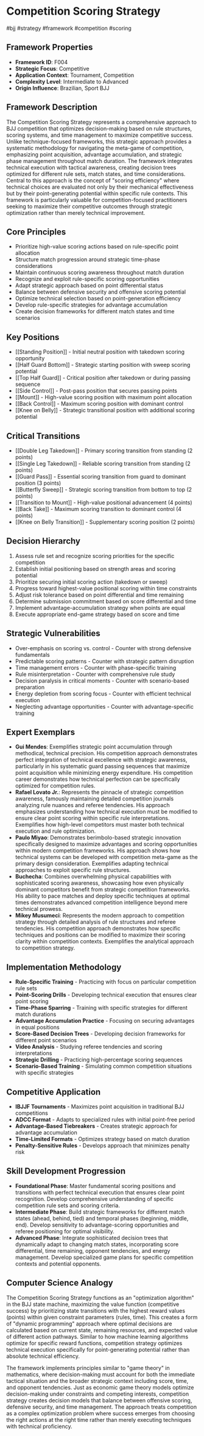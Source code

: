 <!-- Schema Markup for SEO -->
<script type="application/ld+json">
{
  "@context": "https://schema.org",
  "@type": "WebPage",
  "name": "Competition Scoring Strategy",
  "description": "The Competition Scoring Strategy represents a comprehensive approach to BJJ competition that optimizes decision-making based on rule structures, scoring systems, and time management to maximize com...",
  "url": "https://bjjgraph.com/systems/competition-scoring-strategy",
  "isPartOf": {
    "@type": "WebSite",
    "name": "BJJ Graph",
    "url": "https://bjjgraph.com"
  }
}
</script>
<script type="application/ld+json">
{
  "@context": "https://schema.org",
  "@type": "BreadcrumbList",
  "itemListElement": [
    {
      "@type": "ListItem",
      "position": 1,
      "name": "Home",
      "item": "https://bjjgraph.com/"
    },
    {
      "@type": "ListItem",
      "position": 2,
      "name": "Systems",
      "item": "https://bjjgraph.com/systems/"
    },
    {
      "@type": "ListItem",
      "position": 3,
      "name": "Competition Scoring Strategy",
      "item": "https://bjjgraph.com/systems/competition-scoring-strategy"
    }
  ]
}
</script>


# Competition Scoring Strategy
#bjj #strategy #framework #competition #scoring

## Framework Properties
- **Framework ID**: F004
- **Strategic Focus**: Competitive
- **Application Context**: Tournament, Competition
- **Complexity Level**: Intermediate to Advanced
- **Origin Influence**: Brazilian, Sport BJJ

## Framework Description
The Competition Scoring Strategy represents a comprehensive approach to BJJ competition that optimizes decision-making based on rule structures, scoring systems, and time management to maximize competitive success. Unlike technique-focused frameworks, this strategic approach provides a systematic methodology for navigating the meta-game of competition, emphasizing point acquisition, advantage accumulation, and strategic phase management throughout match duration. The framework integrates technical execution with tactical awareness, creating decision trees optimized for different rule sets, match states, and time considerations. Central to this approach is the concept of "scoring efficiency" where technical choices are evaluated not only by their mechanical effectiveness but by their point-generating potential within specific rule contexts. This framework is particularly valuable for competition-focused practitioners seeking to maximize their competitive outcomes through strategic optimization rather than merely technical improvement.

## Core Principles
- Prioritize high-value scoring actions based on rule-specific point allocation
- Structure match progression around strategic time-phase considerations
- Maintain continuous scoring awareness throughout match duration
- Recognize and exploit rule-specific scoring opportunities
- Adapt strategic approach based on point differential status
- Balance between defensive security and offensive scoring potential
- Optimize technical selection based on point-generation efficiency
- Develop rule-specific strategies for advantage accumulation
- Create decision frameworks for different match states and time scenarios

## Key Positions
- [[Standing Position]] - Initial neutral position with takedown scoring opportunity
- [[Half Guard Bottom]] - Strategic starting position with sweep scoring potential
- [[Top Half Guard]] - Critical position after takedown or during passing sequence
- [[Side Control]] - Post-pass position that secures passing points
- [[Mount]] - High-value scoring position with maximum point allocation
- [[Back Control]] - Maximum scoring position with dominant control
- [[Knee on Belly]] - Strategic transitional position with additional scoring potential

## Critical Transitions
- [[Double Leg Takedown]] - Primary scoring transition from standing (2 points)
- [[Single Leg Takedown]] - Reliable scoring transition from standing (2 points)
- [[Guard Pass]] - Essential scoring transition from guard to dominant position (3 points)
- [[Butterfly Sweep]] - Strategic scoring transition from bottom to top (2 points)
- [[Transition to Mount]] - High-value positional advancement (4 points)
- [[Back Take]] - Maximum scoring transition to dominant control (4 points)
- [[Knee on Belly Transition]] - Supplementary scoring position (2 points)

## Decision Hierarchy
1. Assess rule set and recognize scoring priorities for the specific competition
2. Establish initial positioning based on strength areas and scoring potential
3. Prioritize securing initial scoring action (takedown or sweep)
4. Progress toward highest-value positional scoring within time constraints
5. Adjust risk tolerance based on point differential and time remaining
6. Determine submission commitment based on score differential and time
7. Implement advantage-accumulation strategy when points are equal
8. Execute appropriate end-game strategy based on score and time

## Strategic Vulnerabilities
- Over-emphasis on scoring vs. control - Counter with strong defensive fundamentals
- Predictable scoring patterns - Counter with strategic pattern disruption
- Time management errors - Counter with phase-specific training
- Rule misinterpretation - Counter with comprehensive rule study
- Decision paralysis in critical moments - Counter with scenario-based preparation
- Energy depletion from scoring focus - Counter with efficient technical execution
- Neglecting advantage opportunities - Counter with advantage-specific training

## Expert Exemplars
- **Gui Mendes**: Exemplifies strategic point accumulation through methodical, technical precision. His competition approach demonstrates perfect integration of technical excellence with strategic awareness, particularly in his systematic guard passing sequences that maximize point acquisition while minimizing energy expenditure. His competition career demonstrates how technical perfection can be specifically optimized for competition rules.
- **Rafael Lovato Jr.**: Represents the pinnacle of strategic competition awareness, famously maintaining detailed competition journals analyzing rule nuances and referee tendencies. His approach emphasizes understanding how technical execution must be modified to ensure clear point scoring within specific rule interpretations. Exemplifies how high-level competitors must master both technical execution and rule optimization.
- **Paulo Miyao**: Demonstrates berimbolo-based strategic innovation specifically designed to maximize advantages and scoring opportunities within modern competition frameworks. His approach shows how technical systems can be developed with competition meta-game as the primary design consideration. Exemplifies adapting technical approaches to exploit specific rule structures.
- **Buchecha**: Combines overwhelming physical capabilities with sophisticated scoring awareness, showcasing how even physically dominant competitors benefit from strategic competition frameworks. His ability to pace matches and deploy specific techniques at optimal times demonstrates advanced competition intelligence beyond mere technical prowess.
- **Mikey Musumeci**: Represents the modern approach to competition strategy through detailed analysis of rule structures and referee tendencies. His competition approach demonstrates how specific techniques and positions can be modified to maximize their scoring clarity within competition contexts. Exemplifies the analytical approach to competition strategy.

## Implementation Methodology
- **Rule-Specific Training** - Practicing with focus on particular competition rule sets
- **Point-Scoring Drills** - Developing technical execution that ensures clear point scoring
- **Time-Phase Sparring** - Training with specific strategies for different match durations
- **Advantage Accumulation Practice** - Focusing on securing advantages in equal positions
- **Score-Based Decision Trees** - Developing decision frameworks for different point scenarios
- **Video Analysis** - Studying referee tendencies and scoring interpretations
- **Strategic Drilling** - Practicing high-percentage scoring sequences
- **Scenario-Based Training** - Simulating common competition situations with specific strategies

## Competitive Application
- **IBJJF Tournaments** - Maximizes point acquisition in traditional BJJ competitions
- **ADCC Format** - Adapts to specialized rules with initial point-free period
- **Advantage-Based Tiebreakers** - Creates strategic approach for advantage accumulation
- **Time-Limited Formats** - Optimizes strategy based on match duration
- **Penalty-Sensitive Rules** - Develops approach that minimizes penalty risk

## Skill Development Progression
- **Foundational Phase**: Master fundamental scoring positions and transitions with perfect technical execution that ensures clear point recognition. Develop comprehensive understanding of specific competition rule sets and scoring criteria.
- **Intermediate Phase**: Build strategic frameworks for different match states (ahead, behind, tied) and temporal phases (beginning, middle, end). Develop sensitivity to advantage-scoring opportunities and referee positioning for optimal visibility.
- **Advanced Phase**: Integrate sophisticated decision trees that dynamically adapt to changing match states, incorporating score differential, time remaining, opponent tendencies, and energy management. Develop specialized game plans for specific competition contexts and potential opponents.

## Computer Science Analogy
The Competition Scoring Strategy functions as an "optimization algorithm" in the BJJ state machine, maximizing the value function (competitive success) by prioritizing state transitions with the highest reward values (points) within given constraint parameters (rules, time). This creates a form of "dynamic programming" approach where optimal decisions are calculated based on current state, remaining resources, and expected value of different action pathways. Similar to how machine learning algorithms optimize for specific reward functions, competition strategy optimizes technical execution specifically for point-generating potential rather than absolute technical efficiency.

The framework implements principles similar to "game theory" in mathematics, where decision-making must account for both the immediate tactical situation and the broader strategic context including score, time, and opponent tendencies. Just as economic game theory models optimize decision-making under constraints and competing interests, competition strategy creates decision models that balance between offensive scoring, defensive security, and time management. The approach treats competition as a complex optimization problem where success emerges from choosing the right actions at the right time rather than merely executing techniques with technical proficiency.
